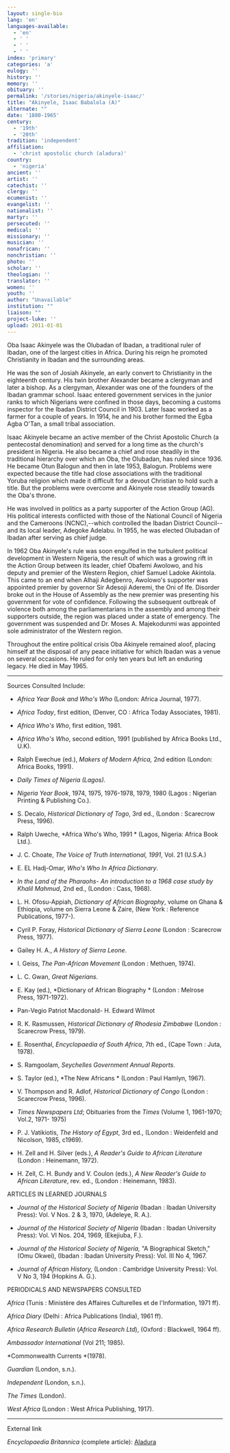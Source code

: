 ```yaml
---
layout: single-bio
lang: 'en'
languages-available:
  - 'en'
  - ' '
  - ' '
  - ' '
index: 'primary'
categories: 'a'
eulogy: ''
history: ''
memory: ''
obituary: ''
permalink: '/stories/nigeria/akinyele-isaac/'
title: "Akinyele, Isaac Babalola (A)"
alternate: ""
date: '1880-1965'
century:
  - '19th'
  - '20th'
tradition: 'independent'
affiliation:
  - 'christ apostolic church (aladura)'
country:
  - 'nigeria'
ancient: ''
artist: ''
catechist: ''
clergy: ''
ecumenist: ''
evangelist: ''
nationalist: ''
martyr: ''
persecuted: ''
medical: ''
missionary: ''
musician: ''
nonafrican: ''
nonchristian: ''
photo: ''
scholar: ''
theologian: ''
translator: ''
women: ''
youth: ''
author: "Unavailable"
institution: ""
liaison: ""
project-luke: ''
upload: 2011-01-01
---
```




Oba Isaac Akinyele was the Olubadan of Ibadan, a traditional ruler of Ibadan, one of the largest cities in Africa. During his reign he promoted Christianity in Ibadan and the surrounding areas.

He was the son of Josiah Akinyele, an early convert to Christianity in the eighteenth century.  His twin brother Alexander became a clergyman and later a bishop.  As a clergyman, Alexander was one of the founders of the Ibadan grammar school. Isaac entered government services in the junior ranks to which Nigerians were confined in those days, becoming a customs inspector for the Ibadan District Council in 1903.  Later Isaac worked as a farmer for a couple of years. In 1914, he and his brother formed the Egba Agba O'Tan, a small tribal association.

Isaac Akinyele became an active member of the Christ Apostolic Church (a pentecostal denomination) and served for a long time as the church's president in Nigeria. He also became a chief and rose steadily in the traditional hierarchy over which an Oba, the Olubadan, has ruled since 1936. He became Otun Balogun and then in late 1953, Balogun. Problems were expected because the title had close associations with the traditional Yoruba religion which made it difficult for a devout Christian to hold such a title. But the problems were overcome and Akinyele rose steadily towards the Oba's throne.

He was involved in politics as a party supporter of the Action Group (AG). His political interests conflicted with those of the National Council of Nigeria and the Cameroons (NCNC),--which controlled the Ibadan District Council--and its local leader, Adegoke Adelabu. In 1955, he was elected Olubadan of Ibadan after serving as chief judge.

In 1962 Oba Akinyele's rule was soon engulfed in the turbulent political development in Western Nigeria, the result of which was a growing rift in the Action Group between its leader, chief Obafemi Awolowo, and his deputy and premier of the Western Region, chief Samuel Ladoke Akintola. This came to an end when Alhaji Adegbenro, Awolowo's supporter was appointed premier by governor Sir Adesoji Aderemi, the Oni of Ife. Disorder broke out in the House of Assembly as the new premier was presenting his government for vote of confidence.  Following the subsequent outbreak of violence both among the parliamentarians in the assembly and among their supporters outside, the region was placed under a state of emergency. The government was suspended and Dr. Moses A. Majekodunmi was appointed sole administrator of the Western region.

Throughout the entire political crisis Oba Akinyele remained aloof, placing himself at the disposal of any peace initiative for which Ibadan was a venue on several occasions. He ruled for only ten years but left an enduring legacy. He died in May 1965.



---

Sources Consulted Include:

* *Africa Year Book and Who's Who*  (London: Africa Journal, 1977).

* *Africa Today*, first edition, (Denver, CO : Africa Today Associates, 1981).

* *Africa Who's Who*, first edition, 1981.

* *Africa Who's Who*, second edition, 1991 (published by Africa Books Ltd., U.K).

* Ralph Ewechue (ed.),  *Makers of Modern Africa,*  2nd edition  (London: Africa Books, 1991).

* *Daily Times of Nigeria (Lagos).*

* *Nigeria Year Book*, 1974, 1975, 1976-1978, 1979, 1980 (Lagos : Nigerian Printing &amp; Publishing Co.).

* S. Decalo, *Historical Dictionary of Togo*, 3rd ed., (London : Scarecrow Press, 1996).

* Ralph Uweche, *Africa Who's Who, 1991 *
(Lagos, Nigeria: Africa Book Ltd.).

* J. C. Choate, *The Voice of Truth International, 1991*,
Vol. 21 (U.S.A.)

* E. EL Hadj-Omar, *Who's Who In Africa Dictionary*.

* *In the Land of the Pharaohs- An introduction to a 1968 case study by
Khalil Mahmud*, 2nd ed., (London : Cass, 1968).

* L. H. Ofosu-Appiah, *Dictionary of African Biography*, volume on Ghana &amp; Ethiopia,
volume on Sierra Leone  &amp; Zaire, (New York : Reference Publications, 1977-).

* Cyril P. Foray, *Historical Dictionary of Sierra Leone* (London : Scarecrow Press, 1977).

* Gailey H. A., *A History of Sierra Leone*.

* I. Geiss, *The Pan-African Movement* (London : Methuen, 1974).

* L. C. Gwan, *Great Nigerians.*

* E. Kay (ed.), *Dictionary of African Biography * (London : Melrose Press, 1971-1972).

* Pan-Vegio Patriot Macdonald- H. Edward Wilmot

* R. K. Rasmussen, *Historical Dictionary of Rhodesia Zimbabwe* (London : Scarecrow Press, 1979).

* E. Rosenthal, *Encyclopaedia of South Africa*, 7th ed., (Cape Town : Juta, 1978).

* S. Ramgoolam, *Seychelles Government Annual Reports*.

* S. Taylor (ed.), *The New Africans * (London : Paul Hamlyn, 1967).

* V. Thompson and R. Adlof, *Historical Dictionary of Congo* (London : Scarecrow Press, 1996).

* *Times Newspapers Ltd*; Obituaries from the *Times* (Volume 1, 1961-1970;
Vol.2, 1971- 1975)

* P. J. Vatikiotis, *The History of Egypt*, 3rd ed., (London : Weidenfeld and Nicolson, 1985, c1969).

* H. Zell and H. Silver (eds.), *A Reader's Guide to African Literature* (London : Heinemann, 1972).

* H. Zell, C. H. Bundy and V. Coulon (eds.), *A New Reader's Guide to African Literature*, rev. ed., (London : Heinemann, 1983).

ARTICLES IN LEARNED JOURNALS

* *Journal of the Historical Society of Nigeria* (Ibadan : Ibadan University Press): Vol. V Nos. 2 &amp; 3, 1970,  (Adeleye, R. A.).

* *Journal of the Historical Society of Nigeria* (Ibadan : Ibadan University Press): Vol. VI Nos. 204, 1969,  (Ekejiuba, F.).

* *Journal of the Historical Society of Nigeria,* "A Biographical Sketch,"  (Omu Okwei), (Ibadan : Ibadan University Press): Vol. III No 4, 1967.

* *Journal of African History,* (London : Cambridge University Press): Vol. V No 3, 194 (Hopkins A. G.).

PERIODICALS AND NEWSPAPERS CONSULTED

*Africa* (Tunis : Ministère des Affaires Culturelles et de l'Information, 1971 ff).

*Africa Diary* (Delhi : Africa Publications (India), 1961 ff).

*Africa Research Bulletin* (*Africa Research Ltd*), (Oxford : Blackwell, 1964 ff).

*Ambassador International* (Vol 211; 1985).

*Commonwealth Currents *(1978).

*Guardian* (London, s.n.).

*Independent* (London, s.n.).

*The Times* (London).

*West Africa* (London : West Africa Publishing, 1917).

---

External link

*Encyclopaedia Britannica*  (complete article):  [ Aladura](http://www.britannica.com/eb/article-9005331/Aladura)